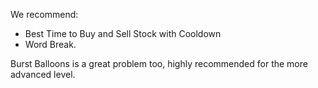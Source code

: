 We recommend: 

+ Best Time to Buy and Sell Stock with Cooldown 
+ Word Break.

Burst Balloons is a great problem too, highly recommended for the more advanced level.
